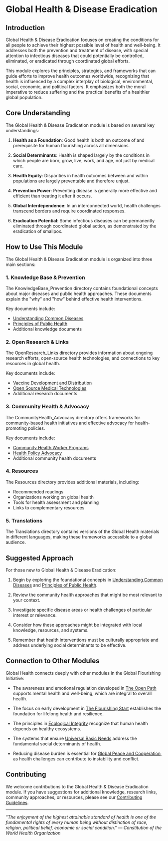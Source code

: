 # Global Health & Disease Eradication

## Introduction

Global Health & Disease Eradication focuses on creating the conditions for all people to achieve their highest possible level of health and well-being. It addresses both the prevention and treatment of disease, with special attention to infectious diseases that could potentially be controlled, eliminated, or eradicated through coordinated global efforts.

This module explores the principles, strategies, and frameworks that can guide efforts to improve health outcomes worldwide, recognizing that health is influenced by a complex interplay of biological, environmental, social, economic, and political factors. It emphasizes both the moral imperative to reduce suffering and the practical benefits of a healthier global population.

## Core Understanding

The Global Health & Disease Eradication module is based on several key understandings:

1. **Health as a Foundation**: Good health is both an outcome of and prerequisite for human flourishing across all dimensions.

2. **Social Determinants**: Health is shaped largely by the conditions in which people are born, grow, live, work, and age, not just by medical care.

3. **Health Equity**: Disparities in health outcomes between and within populations are largely preventable and therefore unjust.

4. **Prevention Power**: Preventing disease is generally more effective and efficient than treating it after it occurs.

5. **Global Interdependence**: In an interconnected world, health challenges transcend borders and require coordinated responses.

6. **Eradication Potential**: Some infectious diseases can be permanently eliminated through coordinated global action, as demonstrated by the eradication of smallpox.

## How to Use This Module

The Global Health & Disease Eradication module is organized into three main sections:

### 1. Knowledge Base & Prevention

The KnowledgeBase_Prevention directory contains foundational concepts about major diseases and public health approaches. These documents explain the "why" and "how" behind effective health interventions.

Key documents include:
- [Understanding Common Diseases](KnowledgeBase_Prevention/01_UnderstandingCommonDiseases.md)
- [Principles of Public Health](KnowledgeBase_Prevention/02_PrinciplesOfPublicHealth.md)
- Additional knowledge documents

### 2. Open Research & Links

The OpenResearch_Links directory provides information about ongoing research efforts, open-source health technologies, and connections to key resources in global health.

Key documents include:
- [Vaccine Development and Distribution](OpenResearch_Links/01_VaccineDevelopmentDistribution.md)
- [Open Source Medical Technologies](OpenResearch_Links/02_OpenSourceMedicalTechnologies.md)
- Additional research documents

### 3. Community Health & Advocacy

The CommunityHealth_Advocacy directory offers frameworks for community-based health initiatives and effective advocacy for health-promoting policies.

Key documents include:
- [Community Health Worker Programs](CommunityHealth_Advocacy/01_CommunityHealthWorkerPrograms.md)
- [Health Policy Advocacy](CommunityHealth_Advocacy/02_HealthPolicyAdvocacy.md)
- Additional community health documents

### 4. Resources

The Resources directory provides additional materials, including:
- Recommended readings
- Organizations working on global health
- Tools for health assessment and planning
- Links to complementary resources

### 5. Translations

The Translations directory contains versions of the Global Health materials in different languages, making these frameworks accessible to a global audience.

## Suggested Approach

For those new to Global Health & Disease Eradication:

1. Begin by exploring the foundational concepts in [Understanding Common Diseases](KnowledgeBase_Prevention/01_UnderstandingCommonDiseases.md) and [Principles of Public Health](KnowledgeBase_Prevention/02_PrinciplesOfPublicHealth.md).

2. Review the community health approaches that might be most relevant to your context.

3. Investigate specific disease areas or health challenges of particular interest or relevance.

4. Consider how these approaches might be integrated with local knowledge, resources, and systems.

5. Remember that health interventions must be culturally appropriate and address underlying social determinants to be effective.

## Connection to Other Modules

Global Health connects deeply with other modules in the Global Flourishing Initiative:

- The awareness and emotional regulation developed in [The Open Path](../TheOpenPath/) supports mental health and well-being, which are integral to overall health.

- The focus on early development in [The Flourishing Start](../TheFlourishingStart/) establishes the foundation for lifelong health and resilience.

- The principles in [Ecological Integrity](../EcologicalIntegrity/) recognize that human health depends on healthy ecosystems.

- The systems that ensure [Universal Basic Needs](../UniversalBasicNeeds/) address the fundamental social determinants of health.

- Reducing disease burden is essential for [Global Peace and Cooperation](../GlobalPeace_Cooperation/), as health challenges can contribute to instability and conflict.

## Contributing

We welcome contributions to the Global Health & Disease Eradication module. If you have suggestions for additional knowledge, research links, community approaches, or resources, please see our [Contributing Guidelines](/contributing).

---

*"The enjoyment of the highest attainable standard of health is one of the fundamental rights of every human being without distinction of race, religion, political belief, economic or social condition." — Constitution of the World Health Organization*
